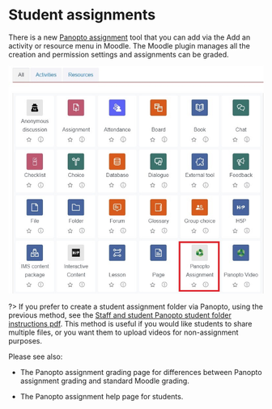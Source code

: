 # Student assignments

There is a new <a href="https://www.waikato.ac.nz/students/eresources/moodle/assignments/panopto-assignments/" target="_blank">Panopto assignment</a> tool that you can add via the Add an activity or resource menu in Moodle. The Moodle plugin manages all the creation and permission settings and assignments can be graded.

![](images/activitiesandresourcespicker_panoptoassignment.jpg)

?> If you prefer to create a student assignment folder via Panopto, using the previous method, see the [Staff and student Panopto student folder instructions pdf](Create-student-assignment-folder-old-method.pdf). This method is useful if you would like students to share multiple files, or you want them to upload videos for non-assignment purposes.

Please see also: 

- The Panopto assignment grading page for differences between Panopto assignment grading and standard Moodle grading. 

- The Panopto assignment help page for students. 
